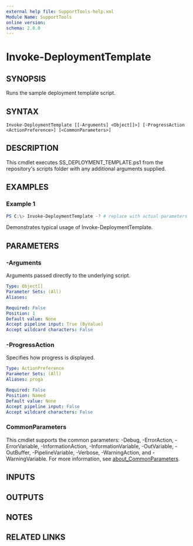 ```yaml
---
external help file: SupportTools-help.xml
Module Name: SupportTools
online version:
schema: 2.0.0
---
```


# Invoke-DeploymentTemplate

## SYNOPSIS
Runs the sample deployment template script.

## SYNTAX

```
Invoke-DeploymentTemplate [[-Arguments] <Object[]>] [-ProgressAction <ActionPreference>] [<CommonParameters>]
```

## DESCRIPTION
This cmdlet executes SS_DEPLOYMENT_TEMPLATE.ps1 from the repository's
scripts folder with any additional arguments supplied.

## EXAMPLES

### Example 1
```powershell
PS C:\> Invoke-DeploymentTemplate -? # replace with actual parameters
```

Demonstrates typical usage of Invoke-DeploymentTemplate.

## PARAMETERS

### -Arguments
Arguments passed directly to the underlying script.

```yaml
Type: Object[]
Parameter Sets: (All)
Aliases:

Required: False
Position: 1
Default value: None
Accept pipeline input: True (ByValue)
Accept wildcard characters: False
```

### -ProgressAction
Specifies how progress is displayed.

```yaml
Type: ActionPreference
Parameter Sets: (All)
Aliases: proga

Required: False
Position: Named
Default value: None
Accept pipeline input: False
Accept wildcard characters: False
```

### CommonParameters
This cmdlet supports the common parameters: -Debug, -ErrorAction, -ErrorVariable, -InformationAction, -InformationVariable, -OutVariable, -OutBuffer, -PipelineVariable, -Verbose, -WarningAction, and -WarningVariable. For more information, see [about_CommonParameters](http://go.microsoft.com/fwlink/?LinkID=113216).

## INPUTS

## OUTPUTS

## NOTES

## RELATED LINKS
